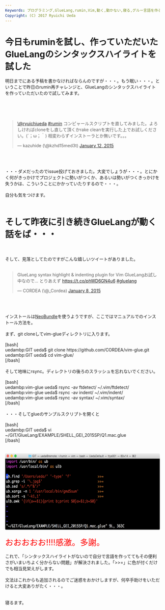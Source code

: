 ```yaml
---
Keywords: プログラミング,GlueLang,rumin,Vim,動く,動かない,寝る,グルー言語を作る
Copyright: (C) 2017 Ryuichi Ueda
---
```


# 今日もruminを試し、作っていただいたGlueLangのシンタックスハイライトを試した
明日までにある予稿を書かなければならんのですが・・・。もう眠い・・・。ということで昨日のrumin再チャレンジと、GlueLangのシンタックスハイライトを作っていただいたので試してみます。<br />
<br />
<!--more--><br />
<br />
<blockquote class="twitter-tweet" data-partner="tweetdeck"><p><a href="https://twitter.com/ryuichiueda">\@ryuichiueda</a> <a href="https://twitter.com/hashtag/rumin?src=hash">#rumin</a> コンピャールスクリプトを直してみました。よろしければcloneをし直して頂くかrake cleanを実行した上でお試しください。(´；ω；｀)&#10;相変わらずインストーラとか無いです。。。</p>&mdash; kazuhide (\@kzhd15med3t) <a href="https://twitter.com/kzhd15med3t/status/554656065938153472">January 12, 2015</a></blockquote><br />
<script async src="//platform.twitter.com/widgets.js" charset="utf-8"></script><br />
<br />
・・・ダメだったのでissue投げておきました。大変でしょうが・・・。とにかく何がきっかけでプロジェクトに勢いがつくか、あるいは勢いがつくきっかけを失うかは、こういうことにかかっていたりするので・・・。<br />
<br />
自分も気をつけます。<br />
<br />
<h1>そして昨夜に引き続きGlueLangが動く話をば・・・</h1><br />
<br />
そして、見落としてたのですがこんな嬉しいツイートがありました。<br />
<br />
<blockquote class="twitter-tweet" data-partner="tweetdeck"><p>GlueLang syntax highlight &amp; indenting plugin for Vim&#10;GlueLangお試し中なので... とりあえず&#10;<a href="https://t.co/phWD6GN4u6">https://t.co/phWD6GN4u6</a> <a href="https://twitter.com/hashtag/gluelang?src=hash">#gluelang</a></p>&mdash; CORDEA (\@_Cordea) <a href="https://twitter.com/_Cordea/status/553081150906720256">January 8, 2015</a></blockquote><br />
<script async src="//platform.twitter.com/widgets.js" charset="utf-8"></script><br />
<br />
インストールは<a href="https://github.com/Shougo/neobundle.vim" target="_blank">NeoBundle</a>を使うようですが、ここではマニュアルでのインストール方法を。<br />
<br />
まず、git cloneしてvim-glueディレクトリに入ります。<br />
<br />
[bash]<br />
uedambp:GIT ueda$ git clone https://github.com/CORDEA/vim-glue.git<br />
uedambp:GIT ueda$ cd vim-glue/<br />
[/bash]<br />
<br />
そして地味にrsync。ディレクトリの後ろのスラッシュを忘れないでください。<br />
<br />
[bash]<br />
uedambp:vim-glue ueda$ rsync -av ftdetect/ ~/.vim/ftdetect/<br />
uedambp:vim-glue ueda$ rsync -av indent/ ~/.vim/indent/<br />
uedambp:vim-glue ueda$ rsync -av syntax/ ~/.vim/syntax/<br />
[/bash]<br />
<br />
・・・そしてglueのサンプルスクリプトを開くと<br />
<br />
[bash]<br />
uedambp:GIT ueda$ vi ~/GIT/GlueLang/EXAMPLE/SHELL_GEI_2015SP/Q1.mac.glue <br />
[/bash]<br />
<br />
<br />
<a href="スクリーンショット-2015-01-13-23.15.34.png"><img src="スクリーンショット-2015-01-13-23.15.34-1024x408.png" alt="スクリーンショット 2015-01-13 23.15.34" width="625" height="249" class="aligncenter size-large wp-image-4925" /></a><br />
<br />
<span style="color:red;font-size:20pt">おおおおお!!!!感激。多謝。</span><br />
<br />
これで、「シンタックスハイライトがないので自分で言語を作っててもその便利さがいまいちよく分からない問題」が解決されました。「>>=」に色が付くだけでも相当見栄えがします。<br />
<br />
文法はこれからも追加されるのでご迷惑をおかけしますが、何卒手助けをいただけると大変ありがたく・・・。<br />
<br />
<br />
寝るます。
